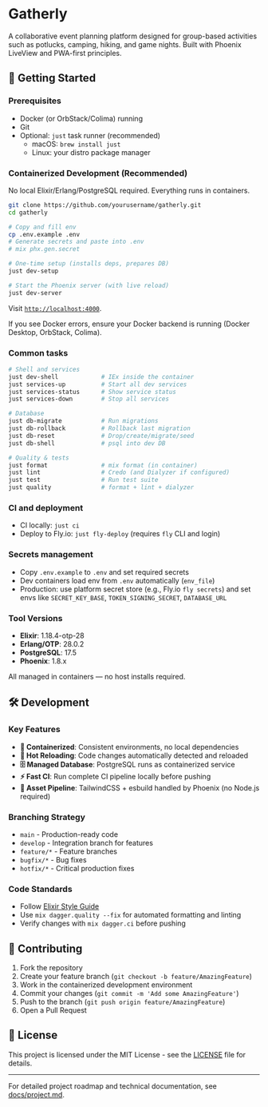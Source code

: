 # Gatherly

A collaborative event planning platform designed for group-based activities such as potlucks, camping, hiking, and game nights. Built with Phoenix LiveView and PWA-first principles.

## 🚀 Getting Started

### Prerequisites
- Docker (or OrbStack/Colima) running
- Git
- Optional: `just` task runner (recommended)
  - macOS: `brew install just`
  - Linux: your distro package manager

### Containerized Development (Recommended)

No local Elixir/Erlang/PostgreSQL required. Everything runs in containers.

```bash
git clone https://github.com/yourusername/gatherly.git
cd gatherly

# Copy and fill env
cp .env.example .env
# Generate secrets and paste into .env
# mix phx.gen.secret

# One-time setup (installs deps, prepares DB)
just dev-setup

# Start the Phoenix server (with live reload)
just dev-server
```

Visit [`http://localhost:4000`](http://localhost:4000).

If you see Docker errors, ensure your Docker backend is running (Docker Desktop, OrbStack, Colima).

### Common tasks

```bash
# Shell and services
just dev-shell            # IEx inside the container
just services-up          # Start all dev services
just services-status      # Show service status
just services-down        # Stop all services

# Database
just db-migrate           # Run migrations
just db-rollback          # Rollback last migration
just db-reset             # Drop/create/migrate/seed
just db-shell             # psql into dev DB

# Quality & tests
just format               # mix format (in container)
just lint                 # Credo (and Dialyzer if configured)
just test                 # Run test suite
just quality              # format + lint + dialyzer
```

### CI and deployment

- CI locally: `just ci`
- Deploy to Fly.io: `just fly-deploy` (requires `fly` CLI and login)

### Secrets management
- Copy `.env.example` to `.env` and set required secrets
- Dev containers load env from `.env` automatically (`env_file`)
- Production: use platform secret store (e.g., Fly.io `fly secrets`) and set envs like `SECRET_KEY_BASE`, `TOKEN_SIGNING_SECRET`, `DATABASE_URL`

### Tool Versions

- **Elixir**: 1.18.4-otp-28
- **Erlang/OTP**: 28.0.2
- **PostgreSQL**: 17.5
- **Phoenix**: 1.8.x

All managed in containers — no host installs required.

## 🛠 Development

### Key Features
- **🐳 Containerized**: Consistent environments, no local dependencies
- **🔄 Hot Reloading**: Code changes automatically detected and reloaded
- **🗄️ Managed Database**: PostgreSQL runs as containerized service
- **⚡ Fast CI**: Run complete CI pipeline locally before pushing
- **🔧 Asset Pipeline**: TailwindCSS + esbuild handled by Phoenix (no Node.js required)

### Branching Strategy
- `main` - Production-ready code
- `develop` - Integration branch for features
- `feature/*` - Feature branches
- `bugfix/*` - Bug fixes
- `hotfix/*` - Critical production fixes

### Code Standards
- Follow [Elixir Style Guide](https://github.com/christopheradams/elixir_style_guide)
- Use `mix dagger.quality --fix` for automated formatting and linting
- Verify changes with `mix dagger.ci` before pushing

## 🤝 Contributing

1. Fork the repository
2. Create your feature branch (`git checkout -b feature/AmazingFeature`)
3. Work in the containerized development environment
4. Commit your changes (`git commit -m 'Add some AmazingFeature'`)
5. Push to the branch (`git push origin feature/AmazingFeature`)
6. Open a Pull Request

## 📝 License

This project is licensed under the MIT License - see the [LICENSE](LICENSE) file for details.

---

For detailed project roadmap and technical documentation, see [docs/project.md](docs/project.md).
